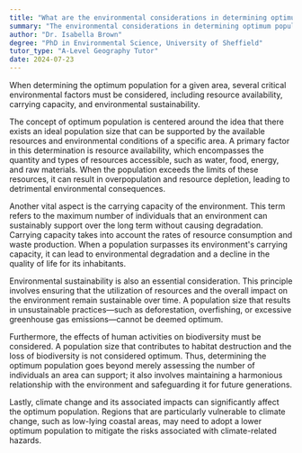 ```yaml
---
title: "What are the environmental considerations in determining optimum population?"
summary: "The environmental considerations in determining optimum population include resource availability, carrying capacity, and environmental sustainability."
author: "Dr. Isabella Brown"
degree: "PhD in Environmental Science, University of Sheffield"
tutor_type: "A-Level Geography Tutor"
date: 2024-07-23
---
```


When determining the optimum population for a given area, several critical environmental factors must be considered, including resource availability, carrying capacity, and environmental sustainability.

The concept of optimum population is centered around the idea that there exists an ideal population size that can be supported by the available resources and environmental conditions of a specific area. A primary factor in this determination is resource availability, which encompasses the quantity and types of resources accessible, such as water, food, energy, and raw materials. When the population exceeds the limits of these resources, it can result in overpopulation and resource depletion, leading to detrimental environmental consequences.

Another vital aspect is the carrying capacity of the environment. This term refers to the maximum number of individuals that an environment can sustainably support over the long term without causing degradation. Carrying capacity takes into account the rates of resource consumption and waste production. When a population surpasses its environment's carrying capacity, it can lead to environmental degradation and a decline in the quality of life for its inhabitants.

Environmental sustainability is also an essential consideration. This principle involves ensuring that the utilization of resources and the overall impact on the environment remain sustainable over time. A population size that results in unsustainable practices—such as deforestation, overfishing, or excessive greenhouse gas emissions—cannot be deemed optimum.

Furthermore, the effects of human activities on biodiversity must be considered. A population size that contributes to habitat destruction and the loss of biodiversity is not considered optimum. Thus, determining the optimum population goes beyond merely assessing the number of individuals an area can support; it also involves maintaining a harmonious relationship with the environment and safeguarding it for future generations.

Lastly, climate change and its associated impacts can significantly affect the optimum population. Regions that are particularly vulnerable to climate change, such as low-lying coastal areas, may need to adopt a lower optimum population to mitigate the risks associated with climate-related hazards.
    